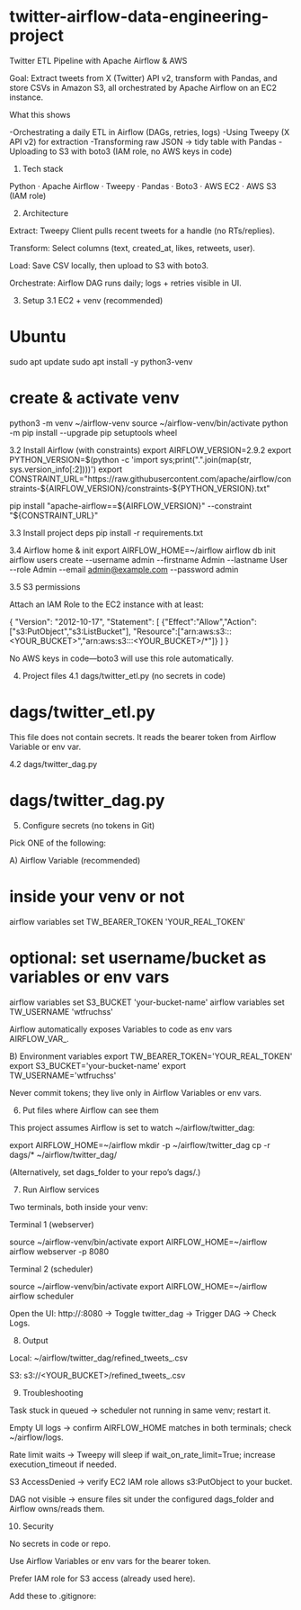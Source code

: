 # twitter-airflow-data-engineering-project
Twitter ETL Pipeline with Apache Airflow & AWS

Goal: Extract tweets from X (Twitter) API v2, transform with Pandas, and store CSVs in Amazon S3, all orchestrated by Apache Airflow on an EC2 instance.

What this shows

-Orchestrating a daily ETL in Airflow (DAGs, retries, logs)
-Using Tweepy (X API v2) for extraction
-Transforming raw JSON → tidy table with Pandas
-Uploading to S3 with boto3 (IAM role, no AWS keys in code)

1) Tech stack

Python · Apache Airflow · Tweepy · Pandas · Boto3 · AWS EC2 · AWS S3 (IAM role)

2) Architecture

Extract: Tweepy Client pulls recent tweets for a handle (no RTs/replies).

Transform: Select columns (text, created_at, likes, retweets, user).

Load: Save CSV locally, then upload to S3 with boto3.

Orchestrate: Airflow DAG runs daily; logs + retries visible in UI.

3) Setup
3.1 EC2 + venv (recommended)
# Ubuntu
sudo apt update
sudo apt install -y python3-venv

# create & activate venv
python3 -m venv ~/airflow-venv
source ~/airflow-venv/bin/activate
python -m pip install --upgrade pip setuptools wheel

3.2 Install Airflow (with constraints)
export AIRFLOW_VERSION=2.9.2
export PYTHON_VERSION=$(python -c 'import sys;print(".".join(map(str, sys.version_info[:2])))')
export CONSTRAINT_URL="https://raw.githubusercontent.com/apache/airflow/constraints-${AIRFLOW_VERSION}/constraints-${PYTHON_VERSION}.txt"

pip install "apache-airflow==${AIRFLOW_VERSION}" --constraint "${CONSTRAINT_URL}"

3.3 Install project deps
pip install -r requirements.txt

3.4 Airflow home & init
export AIRFLOW_HOME=~/airflow
airflow db init
airflow users create --username admin --firstname Admin --lastname User --role Admin --email admin@example.com --password admin

3.5 S3 permissions

Attach an IAM Role to the EC2 instance with at least:

{
  "Version": "2012-10-17",
  "Statement": [
    {"Effect":"Allow","Action":["s3:PutObject","s3:ListBucket"],
     "Resource":["arn:aws:s3:::<YOUR_BUCKET>","arn:aws:s3:::<YOUR_BUCKET>/*"]}
  ]
}


No AWS keys in code—boto3 will use this role automatically.

4) Project files
4.1 dags/twitter_etl.py (no secrets in code)
# dags/twitter_etl.py

This file does not contain secrets. It reads the bearer token from Airflow Variable or env var.

4.2 dags/twitter_dag.py
# dags/twitter_dag.py

5) Configure secrets (no tokens in Git)

Pick ONE of the following:

A) Airflow Variable (recommended)
# inside your venv or not
airflow variables set TW_BEARER_TOKEN 'YOUR_REAL_TOKEN'
# optional: set username/bucket as variables or env vars
airflow variables set S3_BUCKET 'your-bucket-name'
airflow variables set TW_USERNAME 'wtfruchss'

Airflow automatically exposes Variables to code as env vars AIRFLOW_VAR_<KEY>.

B) Environment variables
export TW_BEARER_TOKEN='YOUR_REAL_TOKEN'
export S3_BUCKET='your-bucket-name'
export TW_USERNAME='wtfruchss'

Never commit tokens; they live only in Airflow Variables or env vars.

6) Put files where Airflow can see them

This project assumes Airflow is set to watch ~/airflow/twitter_dag:

export AIRFLOW_HOME=~/airflow
mkdir -p ~/airflow/twitter_dag
cp -r dags/* ~/airflow/twitter_dag/


(Alternatively, set dags_folder to your repo’s dags/.)

7) Run Airflow services

Two terminals, both inside your venv:

Terminal 1 (webserver)

source ~/airflow-venv/bin/activate
export AIRFLOW_HOME=~/airflow
airflow webserver -p 8080


Terminal 2 (scheduler)

source ~/airflow-venv/bin/activate
export AIRFLOW_HOME=~/airflow
airflow scheduler


Open the UI: http://<EC2-Public-IP>:8080 → Toggle twitter_dag → Trigger DAG → Check Logs.

8) Output

Local: ~/airflow/twitter_dag/refined_tweets_<timestamp>.csv

S3: s3://<YOUR_BUCKET>/refined_tweets_<timestamp>.csv

9) Troubleshooting

Task stuck in queued → scheduler not running in same venv; restart it.

Empty UI logs → confirm AIRFLOW_HOME matches in both terminals; check ~/airflow/logs.

Rate limit waits → Tweepy will sleep if wait_on_rate_limit=True; increase execution_timeout if needed.

S3 AccessDenied → verify EC2 IAM role allows s3:PutObject to your bucket.

DAG not visible → ensure files sit under the configured dags_folder and Airflow owns/reads them.

10) Security

No secrets in code or repo.

Use Airflow Variables or env vars for the bearer token.

Prefer IAM role for S3 access (already used here).

Add these to .gitignore:
